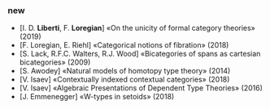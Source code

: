 ### new

- [I. D. __Liberti__, F. __Loregian__] «On the unicity of formal category theories» (2019)
- [F. Loregian, E. Riehl] «Categorical notions of fibration» (2018)
- [S. Lack, R.F.C. Walters, R.J. Wood] «Bicategories of spans as cartesian bicategories» (2009)
- [S. Awodey] «Natural models of homotopy type theory» (2014)
- [V. Isaev] «Contextually indexed contextual categories» (2018)
- [V. Isaev] «Algebraic Presentations of Dependent Type Theories» (2016)
- [J. Emmenegger] «W-types in setoids» (2018)
